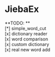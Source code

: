 # JiebaEx

**TODO: ** <br>
[*] simple_word_cut <br>
[x] dictionary reader <br>
[x] word comparison <br>
[x] custom dictionary <br>
[x] real new word add 

